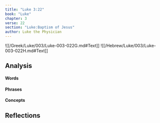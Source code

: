 ```yaml
---
title: "Luke 3:22"
book: "Luke"
chapter: 3
verse: 22
section: "Luke:Baptism of Jesus"
author: Luke the Physician
---
```

![[/Greek/Luke/003/Luke-003-022G.md#Text]]
![[/Hebrew/Luke/003/Luke-003-022H.md#Text]]

## Analysis

#### Words

#### Phrases

#### Concepts

## Reflections
